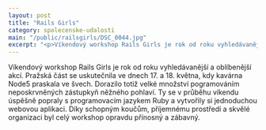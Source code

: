 ```yaml
---
layout: post
title: "Rails Girls"
category: spolecenske-udalosti
main: "/public/railsgirls/DSC_0044.jpg"
excerpt: "<p>Víkendový workshop Rails Girls je rok od roku vyhledávanější...</p>"
---
```

Víkendový workshop Rails Girls je rok od roku vyhledávanější a oblíbenější akcí. Pražská část se uskutečnila ve dnech 17. a 18. května, kdy kavárna Node5 praskala ve švech. Dorazilo totiž velké množství pogramováním neposkrvněných zástupkyň něžného pohlaví. Ty se v průběhu víkendu úspěšně popraly s programovacím jazykem Ruby a vytvořily si jednoduchou webovou aplikaci. Díky schopným koučům, příjemnému prostředí a skvělé organizaci byl celý workshop opravdu přínosný a zábavný.
